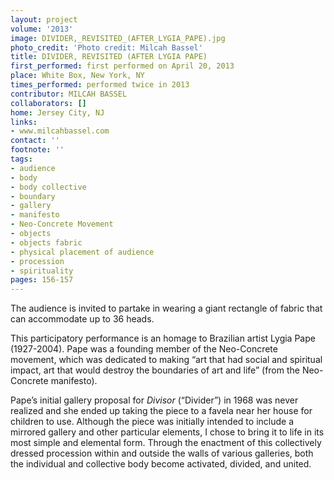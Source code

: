 ```yaml
---
layout: project
volume: '2013'
image: DIVIDER,_REVISITED_(AFTER_LYGIA_PAPE).jpg
photo_credit: 'Photo credit: Milcah Bassel'
title: DIVIDER, REVISITED (AFTER LYGIA PAPE)
first_performed: first performed on April 20, 2013
place: White Box, New York, NY
times_performed: performed twice in 2013
contributor: MILCAH BASSEL
collaborators: []
home: Jersey City, NJ
links:
- www.milcahbassel.com
contact: ''
footnote: ''
tags:
- audience
- body
- body collective
- boundary
- gallery
- manifesto
- Neo-Concrete Movement
- objects
- objects fabric
- physical placement of audience
- procession
- spirituality
pages: 156-157
---
```


The audience is invited to partake in wearing a giant rectangle of fabric that can accommodate up to 36 heads.

This participatory performance is an homage to Brazilian artist Lygia Pape (1927-2004). Pape was a founding member of the Neo-Concrete movement, which was dedicated to making “art that had social and spiritual impact, art that would destroy the boundaries of art and life” (from the Neo-Concrete manifesto).

Pape’s initial gallery proposal for _Divisor_ (“Divider”) in 1968 was never realized and she ended up taking the piece to a favela near her house for children to use. Although the piece was initially intended to include a mirrored gallery and other particular elements, I chose to bring it to life in its most simple and elemental form. Through the enactment of this collectively dressed procession within and outside the walls of various galleries, both the individual and collective body become activated, divided, and united.
